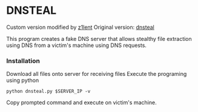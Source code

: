 # DNSTEAL

Custom version modified by [z1lent](https://github.com/z1lent)
Original version: [dnsteal](https://github.com/m57/dnsteal)

This program creates a fake DNS server that allows stealthy file extraction using DNS from a victim's machine using DNS requests.
### Installation

Download all files onto server for receiving files
Execute the programing using python

    python dnsteal.py $SERVER_IP -v

Copy prompted command and execute on victim's machine.
